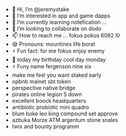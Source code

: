 - 👋 Hi, I’m @jeremystake
- 👀 I’m interested in app and game dapps
- 🌱 I’m currently learning notefication ...
- 💞️ I’m looking to collaborate on dodo
- 📫 How to reach me ... fokus pokus 6082 l0
- 😄 Pronouns: mountines life borat
- ⚡ Fun fact: for me fokus enjoy enemy
- 👀 today my birthday cool day monday
- ⚡ Funy name fergenson nine six
-  make me feel you want staked early
- opbnb mainet sbt token
- perspective native bridge
- pirates online legion 5 down
- excellent boock headquarters
- antibiotic probiotic mini quadro
- blum boke leo king compound set approve
- azbuka Morze ATM argentum stone snales
- twix and bounty programm
